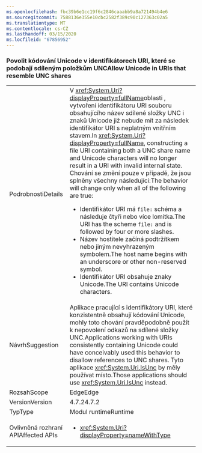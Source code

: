 ```yaml
---
ms.openlocfilehash: fbc39b6e1cc19f6c2846caaabb9a8a721494b4e6
ms.sourcegitcommit: 7588136e355e10cbc2582f389c90c127363c02a5
ms.translationtype: MT
ms.contentlocale: cs-CZ
ms.lasthandoff: 03/15/2020
ms.locfileid: "67856952"
---
```

### <a name="allow-unicode-in-uris-that-resemble-unc-shares"></a><span data-ttu-id="5376a-101">Povolit kódování Unicode v identifikátorech URI, které se podobají sdíleným položkům UNC</span><span class="sxs-lookup"><span data-stu-id="5376a-101">Allow Unicode in URIs that resemble UNC shares</span></span>

|   |   |
|---|---|
|<span data-ttu-id="5376a-102">Podrobnosti</span><span class="sxs-lookup"><span data-stu-id="5376a-102">Details</span></span>|<span data-ttu-id="5376a-103">V <xref:System.Uri?displayProperty=fullName>oblasti , vytvoření identifikátoru URI souboru obsahujícího název sdílené složky UNC i znaků Unicode již nebude mít za následek identifikátor URI s neplatným vnitřním stavem.</span><span class="sxs-lookup"><span data-stu-id="5376a-103">In <xref:System.Uri?displayProperty=fullName>, constructing a file URI containing both a UNC share name and Unicode characters will no longer result in a URI with invalid internal state.</span></span> <span data-ttu-id="5376a-104">Chování se změní pouze v případě, že jsou splněny všechny následující:</span><span class="sxs-lookup"><span data-stu-id="5376a-104">The behavior will change only when all of the following are true:</span></span><ul><li><span data-ttu-id="5376a-105">Identifikátor URI má <code>file:</code> schéma a následuje čtyři nebo více lomítka.</span><span class="sxs-lookup"><span data-stu-id="5376a-105">The URI has the scheme <code>file:</code> and is followed by four or more slashes.</span></span></li><li><span data-ttu-id="5376a-106">Název hostitele začíná podtržítkem nebo jiným nevyhrazeným symbolem.</span><span class="sxs-lookup"><span data-stu-id="5376a-106">The host name begins with an underscore or other non-reserved symbol.</span></span></li><li><span data-ttu-id="5376a-107">Identifikátor URI obsahuje znaky Unicode.</span><span class="sxs-lookup"><span data-stu-id="5376a-107">The URI contains Unicode characters.</span></span></li></ul>|
|<span data-ttu-id="5376a-108">Návrh</span><span class="sxs-lookup"><span data-stu-id="5376a-108">Suggestion</span></span>|<span data-ttu-id="5376a-109">Aplikace pracující s identifikátory URI, které konzistentně obsahují kódování Unicode, mohly toto chování pravděpodobně použít k nepovolení odkazů na sdílené složky UNC.</span><span class="sxs-lookup"><span data-stu-id="5376a-109">Applications working with URIs consistently containing Unicode could have conceivably used this behavior to disallow references to UNC shares.</span></span> <span data-ttu-id="5376a-110">Tyto aplikace <xref:System.Uri.IsUnc> by měly používat místo.</span><span class="sxs-lookup"><span data-stu-id="5376a-110">Those applications should use <xref:System.Uri.IsUnc> instead.</span></span>|
|<span data-ttu-id="5376a-111">Rozsah</span><span class="sxs-lookup"><span data-stu-id="5376a-111">Scope</span></span>|<span data-ttu-id="5376a-112">Edge</span><span class="sxs-lookup"><span data-stu-id="5376a-112">Edge</span></span>|
|<span data-ttu-id="5376a-113">Version</span><span class="sxs-lookup"><span data-stu-id="5376a-113">Version</span></span>|<span data-ttu-id="5376a-114">4.7.2</span><span class="sxs-lookup"><span data-stu-id="5376a-114">4.7.2</span></span>|
|<span data-ttu-id="5376a-115">Typ</span><span class="sxs-lookup"><span data-stu-id="5376a-115">Type</span></span>|<span data-ttu-id="5376a-116">Modul runtime</span><span class="sxs-lookup"><span data-stu-id="5376a-116">Runtime</span></span>|
|<span data-ttu-id="5376a-117">Ovlivněná rozhraní API</span><span class="sxs-lookup"><span data-stu-id="5376a-117">Affected APIs</span></span>|<ul><li><xref:System.Uri?displayProperty=nameWithType></li></ul>|
